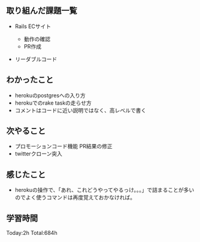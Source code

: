 ## 取り組んだ課題一覧
- Rails ECサイト
  - 動作の確認
  - PR作成

- リーダブルコード                                

## わかったこと
- herokuのpostgresへの入り方
- herokuでのrake taskの走らせ方
- コメントはコードに近い説明ではなく、高レベルで書く

## 次やること
- プロモーションコード機能 PR結果の修正
- twitterクローン突入　

## 感じたこと
- herokuの操作で、「あれ、これどうやってやるっけ。。。」で詰まることが多いのでよく使うコマンドは再度覚えておかなければ。
  
## 学習時間
Today:2h
Total:684h